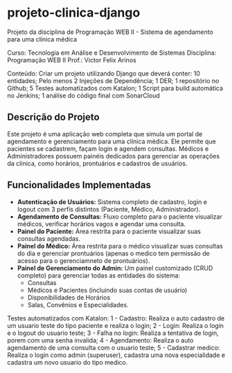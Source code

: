 # projeto-clinica-django

Projeto da disciplina de Programação WEB II - Sistema de agendamento para uma clínica médica

Curso: Tecnologia em Análise e Desenvolvimento de Sistemas
Disciplina: Programação WEB II
Prof.: Victor Felix Arinos

Conteúdo:
Criar um projeto utilizando Django que deverá conter:
10 entidades;
Pelo menos 2 Injeções de Dependência;
1 DER;
1 repositório no Github;
5 Testes automatizados com Katalon;
1 Script para build automática no Jenkins;
1 análise do código final com SonarCloud


## Descrição do Projeto

Este projeto é uma aplicação web completa que simula um portal de agendamento e gerenciamento para uma clínica médica. 
Ele permite que pacientes se cadastrem, façam login e agendem consultas. Médicos e Administradores possuem painéis dedicados 
para gerenciar as operações da clínica, como horários, prontuários e cadastros de usuários.


## Funcionalidades Implementadas

* **Autenticação de Usuários:** Sistema completo de cadastro, login e logout com 3 perfis distintos (Paciente, Médico, Administrador).
* **Agendamento de Consultas:** Fluxo completo para o paciente visualizar médicos, verificar horários vagos e agendar uma consulta.
* **Painel do Paciente:** Área restrita para o paciente visualizar suas consultas agendadas.
* **Painel do Médico:** Área restrita para o médico visualizar suas consultas do dia e gerenciar prontuários (apenas o medico tem permissão de acesso para o gerenciamneto de prontuários).
* **Painel de Gerenciamento do Admin:** Um painel customizado (CRUD completo) para gerenciar todas as entidades do sistema:
    * Consultas
    * Médicos e Pacientes (incluindo suas contas de usuário)
    * Disponibilidades de Horários
    * Salas, Convênios e Especialidades.

Testes automatizados com Katalon:
1 - Cadastro: Realiza o auto cadastro de um usuario teste do tipo paciente e realiza o login;
2 - Login: Realiza o login e o logout do usuario teste;
3 - Falha no login: Realiza a tentativa de login, porem com uma senha invalida;
4 - Agendamento: Realiza o auto agendamento de uma consulta com o usuario teste;
5 - Cadastrar medico: Realiza o login como admin (superuser), cadastra uma nova especialidade e cadastra um novo usuario do tipo medico.
